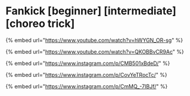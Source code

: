 # Fankick \[beginner] \[intermediate] \[choreo trick]

{% embed url="https://www.youtube.com/watch?v=hWYGN_OR-sg" %}

{% embed url="https://www.youtube.com/watch?v=QKOBBvCR9Ac" %}

{% embed url="https://www.instagram.com/p/CMB501xBdeD/" %}

{% embed url="https://www.instagram.com/p/CovYeTRocTc/" %}

{% embed url="https://www.instagram.com/p/CmMQ_-7IBJf/" %}
